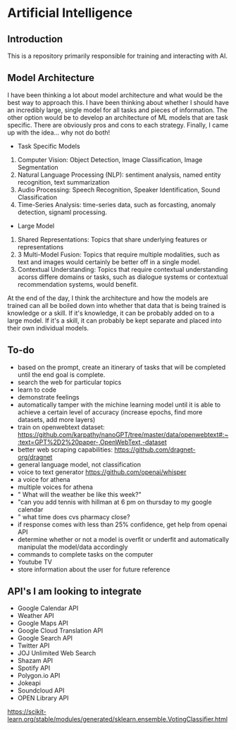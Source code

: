 # Artificial Intelligence

## Introduction

This is a repository primarily responsible for training and interacting with AI. 


## Model Architecture

I have been thinking a lot about model architecture and what would be the best way
to approach this. I have been thinking about whether I should have an incredibly large, 
single model for all tasks and pieces of information. The other option would be to develop
an architecture of ML models that are task specific. There are obviously pros and cons to 
each strategy. Finally, I came up with the idea... why not do both!

- Task Specific Models
1. Computer Vision: Object Detection, Image Classification, Image Segmentation
2. Natural Language Processing (NLP): sentiment analysis, named entity recognition, text summarization 
3. Audio Processing: Speech Recognition, Speaker Identification, Sound Classification
4. Time-Series Analysis: time-series data, such as forcasting, anomaly detection, signaml processing.

- Large Model
1. Shared Representations: Topics that share underlying features or representations
2. 3 Multi-Model Fusion: Topics that require multiple modalities, such as text and images
would certainly be better off in a single model. 
3. Contextual Understanding: Topics that require contextual understanding acorss differe domains or tasks, 
such as dialogue systems or contextual recommendation systems, would benefit. 


At the end of the day, I think the architecture and how the models are trained can all
be boiled down into whether that data that is being trained is knowledge or a skill. 
If it's knowledge, it can be probably added on to a large model. If it's a skill, it can 
probably be kept separate and placed into their own individual models. 

## To-do

* based on the prompt, create an itinerary of tasks that will be completed until the end goal is complete.
* search the web for particular topics
* learn to code
* demonstrate feelings
* automatically tamper with the michine learning model until it is able to achieve a certain level of accuracy (increase epochs, find more datasets, add more layers)
* train on openwebtext dataset: https://github.com/karpathy/nanoGPT/tree/master/data/openwebtext#:~:text=GPT%2D2%20paper-,OpenWebText,-dataset
* better web scraping capabilities: https://github.com/dragnet-org/dragnet
* general language model, not classification
* voice to text generator https://github.com/openai/whisper
* a voice for athena
* multiple voices for athena
* " What will the weather be like this week?"
* "can you add tennis with hillman at 6 pm on thursday to my google calendar
* " what time does cvs pharmacy close?
* if response comes with less than 25% confidence, get help from openai API
* determine whether or not a model is overfit or underfit and automatically manipulat the model/data accordingly
* commands to complete tasks on the computer
* Youtube TV
* store information about the user for future reference

## API's I am looking to integrate

* Google Calendar API
* Weather API
* Google Maps API
* Google Cloud Translation API
* Google Search API
* Twitter API
* JOJ Unlimited Web Search
* Shazam API
* Spotify API
* Polygon.io API
* Jokeapi
* Soundcloud API
* OPEN Library API

  
https://scikit-learn.org/stable/modules/generated/sklearn.ensemble.VotingClassifier.html
